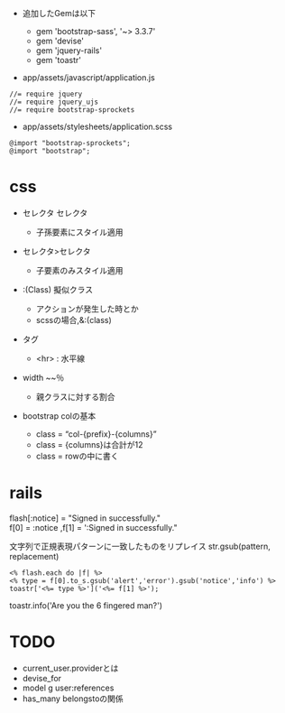 - 追加したGemは以下
    - gem 'bootstrap-sass', '~> 3.3.7'
    - gem 'devise'
    - gem 'jquery-rails'
    - gem 'toastr'
    
- app/assets/javascript/application.js    
```
//= require jquery
//= require jquery_ujs
//= require bootstrap-sprockets
```
- app/assets/stylesheets/application.scss
```
@import "bootstrap-sprockets";
@import "bootstrap";
```
# css
- セレクタ セレクタ
    - 子孫要素にスタイル適用
- セレクタ>セレクタ
    - 子要素のみスタイル適用

- :(Class) 擬似クラス
    - アクションが発生した時とか
    - scssの場合,&:(class)
    
- タグ
    - \<hr> : 水平線
     
- width ~~％
    - 親クラスに対する割合
- bootstrap colの基本    
    - class = “col-{prefix}-{columns}”
    - class = {columns}は合計が12 
    - class = rowの中に書く

# rails 
flash[:notice] = "Signed in successfully."   
f[0] = :notice ,f[1] = ':Signed in successfully." 

文字列で正規表現パターンに一致したものをリプレイス
str.gsub(pattern, replacement)
```    
<% flash.each do |f| %>
<% type = f[0].to_s.gsub('alert','error').gsub('notice','info') %>
toastr['<%= type %>']('<%= f[1] %>');
```
toastr.info('Are you the 6 fingered man?')

# TODO
- current_user.providerとは
- devise_for
- model g user:references
- has_many belongstoの関係
